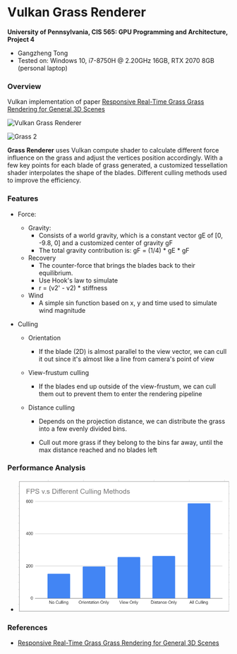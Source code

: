 Vulkan Grass Renderer
================

**University of Pennsylvania, CIS 565: GPU Programming and Architecture, Project 4**

* Gangzheng Tong
* Tested on: Windows 10, i7-8750H @ 2.20GHz 16GB, RTX 2070 8GB (personal laptop)

### Overview

Vulkan implementation of  paper [Responsive Real-Time Grass Grass Rendering for General 3D Scenes](https://www.cg.tuwien.ac.at/research/publications/2017/JAHRMANN-2017-RRTG/JAHRMANN-2017-RRTG-draft.pdf)

![Vulkan Grass Renderer](img/grass.gif)



![Grass 2](img/grass2.gif)

**Grass Renderer** uses Vulkan compute shader to calculate different force influence on the grass and adjust the vertices position accordingly. With a few key points for each blade of grass generated, a customized tessellation shader interpolates the shape of the blades. Different culling methods used to improve the efficiency. 

### Features
* Force: 

  * Gravity: 
    * Consists of a world gravity, which is a constant vector gE of [0, -9.8, 0] and a customized center of gravity gF
    * The total gravity contribution is: gF = (1/4) * gE * gF
  * Recovery
    * The counter-force that brings the blades back to their equilibrium.
    * Use Hook's law to simulate
    * r = (v2' - v2) * stiffness
  * Wind
    * A simple sin function based on x, y and time used to simulate wind magnitude 

* Culling

  * Orientation 

    * If the blade (2D) is almost parallel to the view vector, we can cull it out since it's almost like a line from camera's point of view

  * View-frustum culling

    * If the blades end up outside of the view-frustum, we can cull them out to prevent them to enter the rendering pipeline

  * Distance culling

    * Depends on the projection distance, we can distribute the grass into a few evenly divided bins.

    * Cull out more grass if they belong to the bins far away, until the max distance reached and no blades left

      




### Performance Analysis
* ![Culling Methods](img/cull_chart.PNG)



### References
*  [Responsive Real-Time Grass Grass Rendering for General 3D Scenes](https://www.cg.tuwien.ac.at/research/publications/2017/JAHRMANN-2017-RRTG/JAHRMANN-2017-RRTG-draft.pdf)
